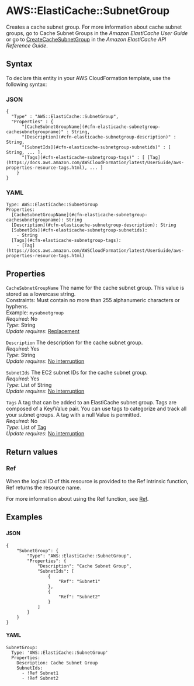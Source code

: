 # AWS::ElastiCache::SubnetGroup<a name="aws-resource-elasticache-subnetgroup"></a>

Creates a cache subnet group\. For more information about cache subnet groups, go to Cache Subnet Groups in the _Amazon ElastiCache User Guide_ or go to [CreateCacheSubnetGroup](https://docs.aws.amazon.com/AmazonElastiCache/latest/APIReference/API_CreateCacheSubnetGroup.html) in the _Amazon ElastiCache API Reference Guide_\.

## Syntax<a name="aws-resource-elasticache-subnetgroup-syntax"></a>

To declare this entity in your AWS CloudFormation template, use the following syntax:

### JSON<a name="aws-resource-elasticache-subnetgroup-syntax.json"></a>

```
{
  "Type" : "AWS::ElastiCache::SubnetGroup",
  "Properties" : {
      "[CacheSubnetGroupName](#cfn-elasticache-subnetgroup-cachesubnetgroupname)" : String,
      "[Description](#cfn-elasticache-subnetgroup-description)" : String,
      "[SubnetIds](#cfn-elasticache-subnetgroup-subnetids)" : [ String, ... ],
      "[Tags](#cfn-elasticache-subnetgroup-tags)" : [ [Tag](https://docs.aws.amazon.com/AWSCloudFormation/latest/UserGuide/aws-properties-resource-tags.html), ... ]
    }
}
```

### YAML<a name="aws-resource-elasticache-subnetgroup-syntax.yaml"></a>

```
Type: AWS::ElastiCache::SubnetGroup
Properties:
  [CacheSubnetGroupName](#cfn-elasticache-subnetgroup-cachesubnetgroupname): String
  [Description](#cfn-elasticache-subnetgroup-description): String
  [SubnetIds](#cfn-elasticache-subnetgroup-subnetids):
    - String
  [Tags](#cfn-elasticache-subnetgroup-tags):
    - [Tag](https://docs.aws.amazon.com/AWSCloudFormation/latest/UserGuide/aws-properties-resource-tags.html)
```

## Properties<a name="aws-resource-elasticache-subnetgroup-properties"></a>

`CacheSubnetGroupName` <a name="cfn-elasticache-subnetgroup-cachesubnetgroupname"></a>
The name for the cache subnet group\. This value is stored as a lowercase string\.  
Constraints: Must contain no more than 255 alphanumeric characters or hyphens\.  
Example: `mysubnetgroup`  
_Required_: No  
_Type_: String  
_Update requires_: [Replacement](https://docs.aws.amazon.com/AWSCloudFormation/latest/UserGuide/using-cfn-updating-stacks-update-behaviors.html#update-replacement)

`Description` <a name="cfn-elasticache-subnetgroup-description"></a>
The description for the cache subnet group\.  
_Required_: Yes  
_Type_: String  
_Update requires_: [No interruption](https://docs.aws.amazon.com/AWSCloudFormation/latest/UserGuide/using-cfn-updating-stacks-update-behaviors.html#update-no-interrupt)

`SubnetIds` <a name="cfn-elasticache-subnetgroup-subnetids"></a>
The EC2 subnet IDs for the cache subnet group\.  
_Required_: Yes  
_Type_: List of String  
_Update requires_: [No interruption](https://docs.aws.amazon.com/AWSCloudFormation/latest/UserGuide/using-cfn-updating-stacks-update-behaviors.html#update-no-interrupt)

`Tags` <a name="cfn-elasticache-subnetgroup-tags"></a>
A tag that can be added to an ElastiCache subnet group\. Tags are composed of a Key/Value pair\. You can use tags to categorize and track all your subnet groups\. A tag with a null Value is permitted\.  
_Required_: No  
_Type_: List of [Tag](https://docs.aws.amazon.com/AWSCloudFormation/latest/UserGuide/aws-properties-resource-tags.html)  
_Update requires_: [No interruption](https://docs.aws.amazon.com/AWSCloudFormation/latest/UserGuide/using-cfn-updating-stacks-update-behaviors.html#update-no-interrupt)

## Return values<a name="aws-resource-elasticache-subnetgroup-return-values"></a>

### Ref<a name="aws-resource-elasticache-subnetgroup-return-values-ref"></a>

When the logical ID of this resource is provided to the Ref intrinsic function, Ref returns the resource name\.

For more information about using the Ref function, see [Ref](https://docs.aws.amazon.com/AWSCloudFormation/latest/UserGuide/intrinsic-function-reference-ref.html)\.

## Examples<a name="aws-resource-elasticache-subnetgroup--examples"></a>

### <a name="aws-resource-elasticache-subnetgroup--examples--"></a>

#### JSON<a name="aws-resource-elasticache-subnetgroup--examples----json"></a>

```
{
    "SubnetGroup": {
        "Type": "AWS::ElastiCache::SubnetGroup",
        "Properties": {
            "Description": "Cache Subnet Group",
            "SubnetIds": [
                {
                    "Ref": "Subnet1"
                },
                {
                    "Ref": "Subnet2"
                }
            ]
        }
    }
}
```

#### YAML<a name="aws-resource-elasticache-subnetgroup--examples----yaml"></a>

```
SubnetGroup:
  Type: 'AWS::ElastiCache::SubnetGroup'
  Properties:
    Description: Cache Subnet Group
    SubnetIds:
      - !Ref Subnet1
      - !Ref Subnet2
```
